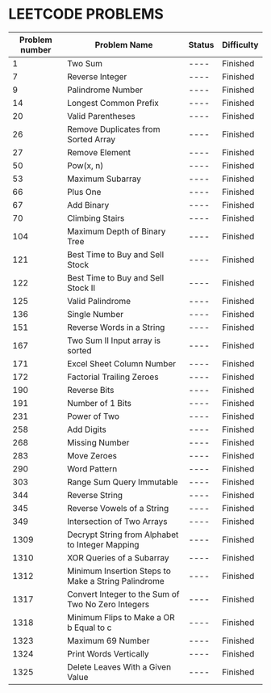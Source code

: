 # LEETCODE PROBLEMS

| Problem number | Problem Name | Status | Difficulty |
| -------------- | ------------ | ------ | ---------- |
| 1              | Two Sum      | ----   | Finished   |
| 7              | Reverse Integer      | ----   | Finished   |
| 9              | Palindrome Number      | ----   | Finished   |
| 14              | Longest Common Prefix      | ----   | Finished   |
| 20              | Valid Parentheses      | ----   | Finished   |
| 26              | Remove Duplicates from Sorted Array      | ----   | Finished   |
| 27              | Remove Element      | ----   | Finished   |
| 50              | Pow(x, n)      | ----   | Finished   |
| 53              | Maximum Subarray      | ----   | Finished   |
| 66              | Plus One      | ----   | Finished   |
| 67              | Add Binary      | ----   | Finished   |
| 70              | Climbing Stairs      | ----   | Finished   |
| 104              | Maximum Depth of Binary Tree      | ----   | Finished   |
| 121              | Best Time to Buy and Sell Stock      | ----   | Finished   |
| 122              | Best Time to Buy and Sell Stock II      | ----   | Finished   |
| 125              | Valid Palindrome      | ----   | Finished   |
| 136              | Single Number      | ----   | Finished   |
| 151              | Reverse Words in a String      | ----   | Finished   |
| 167              | Two Sum II Input array is sorted      | ----   | Finished   |
| 171              | Excel Sheet Column Number      | ----   | Finished   |
| 172              | Factorial Trailing Zeroes      | ----   | Finished   |
| 190              | Reverse Bits      | ----   | Finished   |
| 191              | Number of 1 Bits      | ----   | Finished   |
| 231              | Power of Two      | ----   | Finished   |
| 258              | Add Digits      | ----   | Finished   |
| 268              | Missing Number      | ----   | Finished   |
| 283              | Move Zeroes      | ----   | Finished   |
| 290              | Word Pattern      | ----   | Finished   |
| 303              | Range Sum Query Immutable      | ----   | Finished   |
| 344              | Reverse String      | ----   | Finished   |
| 345              | Reverse Vowels of a String      | ----   | Finished   |
| 349              | Intersection of Two Arrays      | ----   | Finished   |
| 1309              | Decrypt String from Alphabet to Integer Mapping      | ----   | Finished   |
| 1310              | XOR Queries of a Subarray      | ----   | Finished   |
| 1312              | Minimum Insertion Steps to Make a String Palindrome      | ----   | Finished   |
| 1317              | Convert Integer to the Sum of Two No Zero Integers      | ----   | Finished   |
| 1318              | Minimum Flips to Make a OR b Equal to c      | ----   | Finished   |
| 1323              | Maximum 69 Number      | ----   | Finished   |
| 1324              | Print Words Vertically      | ----   | Finished   |
| 1325              | Delete Leaves With a Given Value      | ----   | Finished   |
